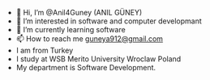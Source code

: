 - 👋 Hi, I’m @Anil4Guney (ANIL GÜNEY)
- 👀 I’m interested in software and computer developmant
- 🌱 I’m currently learning software
- 📫 How to reach me guneya912@gmail.com
- I am from Turkey
- I study at WSB Merito University Wroclaw Poland
- My department is Software Development.

<!---
Anil4Guney/Anil4Guney is a ✨ special ✨ repository because its `README.md` (this file) appears on your GitHub profile.
You can click the Preview link to take a look at your changes.
--->
